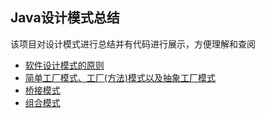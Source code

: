 ## Java设计模式总结

该项目对设计模式进行总结并有代码进行展示，方便理解和查阅

- [软件设计模式的原则](https://github.com/xueshanshan/JavaDesignPatterns/tree/master/app/src/main/java/com/star/design_patterns/软件设计模式的原则.md)
- [简单工厂模式、工厂(方法)模式以及抽象工厂模式](https://github.com/xueshanshan/JavaDesignPatterns/tree/master/app/src/main/java/com/star/design_patterns/factory_pattern)
- [桥接模式](https://github.com/xueshanshan/JavaDesignPatterns/tree/master/app/src/main/java/com/star/design_patterns/bridge_pattern)
- [组合模式](https://github.com/xueshanshan/JavaDesignPatterns/tree/master/app/src/main/java/com/star/design_patterns/composite_pattern)